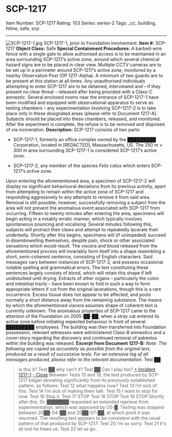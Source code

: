 # SCP-1217
Item Number: SCP-1217
Rating: 103
Series: series-2
Tags: _cc, building, feline, safe, scp

---

![SCP-1217-1.jpg](https://scp-wiki.wdfiles.com/local--files/scp-1217/SCP-1217-1.jpg)
SCP-1217-1, prior to Foundation involvement.
**Item #:** SCP-1217
**Object Class:** Safe
**Special Containment Procedures:** A barbed-wire fence with a single gate to allow authorised access is to be maintained in an area surrounding SCP-1217’s active zone, around which several chemical hazard signs are to be placed in clear view. Multiple CCTV cameras are to be set up in a perimeter around SCP-1217’s active zone, monitored by a nearby Observation Post (OP 1217-Alpha). A minimum of two guards are to be present at this station at all times. Any unauthorised individuals attempting to enter SCP-1217 are to be detained, interviewed and – if they present no clear threat – released after being provided with a Class-C amnestic.
Several enclosed rooms near the entrance of SCP-1217-1 have been modified and equipped with observational apparatus to serve as testing chambers – any experimentation involving SCP-1217-2 is to take place only in these designated areas (please refer to Document 1217-A). Subjects should be placed into these chambers, released, and monitored. After the experiment is complete, the refuse is to be removed and disposed of via incineration.
**Description:** SCP-1217 consists of two parts:
  * SCP-1217-1, formerly an office complex owned by the █████████ Corporation, located in [REDACTED], Massachusetts, US. The 250 m × 300 m area surrounding SCP-1217-1 is considered SCP-1217’s active zone.

  * SCP-1217-2, any member of the species _Felis catus_ which enters SCP-1217’s active zone.

Upon entering the aforementioned area, a specimen of SCP-1217-2 will display no significant behavioural deviations from its previous activity, apart from attempting to remain within the active zone of SCP-1217 and responding aggressively to any attempts to remove it from said area. Removal is still possible; however, successfully removing a subject from the area will not prevent the anomalous event associated with SCP-1217 from occurring.
Fifteen to twenty minutes after entering the area, specimens will begin acting in a notably erratic manner, which typically involves spontaneous pouncing and vocalising. Several minutes following this, subjects will protract their claws and attempt to repeatedly lacerate their underbelly. Shortly after this begins, specimens will (if unimpeded) succeed in disembowelling themselves, despite pain, shock or other associated sensations which would result.
The viscera and blood released from the aforementioned process will invariably form itself into a shape resembling a short, semi-coherent sentence, consisting of English characters. Said messages vary between instances of SCP-1217-2, and possess occasional notable spelling and grammatical errors. The text constituting these sentences largely consists of blood, which will retain this shape if left undisturbed until drying. Extracts of other organs – particularly the colon and intestinal tracts – have been known to fold in such a way to form appropriate letters if cut from the original lacerations, though this is a rare occurrence. Excess tissue does not appear to be affected, and pools normally a short distance away from the remaining substance. The means by which the aforementioned viscera assumes shape of coherent text is currently unknown.
The anomalous properties of SCP-1217 came to the attention of the Foundation on 2005-██-██, when a stray cat entered its active zone before initiating expected behaviour in front of several █████████ employees. The building was then transferred into Foundation possession, relevant witnesses were administered Class-B amnestics and a cover-story regarding the discovery and continued removal of asbestos within the building was released.
**Excerpt from Document 1217-B:** _Note: The following are copied as accurately as possible from the original text, produced as a result of successive tests. For an extensive log of all messages produced, please refer to the relevant documentation._
Test ██
> Is thsi it?
Test ██
> why can't it?
Test ██
> Can I play too?
[\+ Incident 1217-1](javascript:;)
[\- Close](javascript:;)
Between Tests 13 and 19, the text produced by SCP-1217 began deviating significantly from its previously established pattern, as follows:
Test 12
> what happens nuw?
Test 13
> I’m sick of this.
Test 14
> I’m sick of making them talk.
Test 15
> I want to stop for now.
Test 16
> Stop it.
Test 17
> STOP
Test 18
> STOP
Test 19
> STOP
Shortly after this, Dr. ███████ requested an extended reprieve from experimentation, which was approved by O5-█. Testing was stopped between 20██-04-██ and 20██-07-██, at which point it was resumed. The resulting text appears to be consistent with the usual pattern of that produced by SCP-1217:
Test 20
> i’m so sorry.
Test 21
> it's all lost he htaes us.
Test 22
> let us go.
